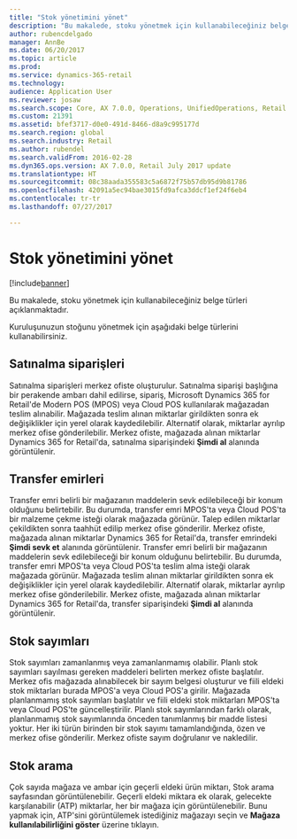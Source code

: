 ```yaml
---
title: "Stok yönetimini yönet"
description: "Bu makalede, stoku yönetmek için kullanabileceğiniz belge türleri açıklanmaktadır."
author: rubencdelgado
manager: AnnBe
ms.date: 06/20/2017
ms.topic: article
ms.prod: 
ms.service: dynamics-365-retail
ms.technology: 
audience: Application User
ms.reviewer: josaw
ms.search.scope: Core, AX 7.0.0, Operations, UnifiedOperations, Retail
ms.custom: 21391
ms.assetid: bfef3717-d0e0-491d-8466-d8a9c995177d
ms.search.region: global
ms.search.industry: Retail
ms.author: rubendel
ms.search.validFrom: 2016-02-28
ms.dyn365.ops.version: AX 7.0.0, Retail July 2017 update
ms.translationtype: HT
ms.sourcegitcommit: 08c38aada355583c5a6872f75b57db95d9b81786
ms.openlocfilehash: 42091a5ec94bae3015fd9afca3ddcf1ef24f6eb4
ms.contentlocale: tr-tr
ms.lasthandoff: 07/27/2017

---
```


# <a name="manage-store-inventory"></a>Stok yönetimini yönet

[!include[banner](includes/banner.md)]


Bu makalede, stoku yönetmek için kullanabileceğiniz belge türleri açıklanmaktadır.

Kuruluşunuzun stoğunu yönetmek için aşağıdaki belge türlerini kullanabilirsiniz.

## <a name="purchase-orders"></a>Satınalma siparişleri
Satınalma siparişleri merkez ofiste oluşturulur. Satınalma siparişi başlığına bir perakende ambarı dahil edilirse, sipariş, Microsoft Dynamics 365 for Retail'de Modern POS (MPOS) veya Cloud POS kullanılarak mağazadan teslim alınabilir. Mağazada teslim alınan miktarlar girildikten sonra ek değişiklikler için yerel olarak kaydedilebilir. Alternatif olarak, miktarlar ayrılıp merkez ofise gönderilebilir. Merkez ofiste, mağazada alınan miktarlar Dynamics 365 for Retail'da, satınalma siparişindeki **Şimdi al** alanında görüntülenir.

## <a name="transfer-orders"></a>Transfer emirleri
Transfer emri belirli bir mağazanın maddelerin sevk edilebileceği bir konum olduğunu belirtebilir. Bu durumda, transfer emri MPOS'ta veya Cloud POS'ta bir malzeme çekme isteği olarak mağazada görünür. Talep edilen miktarlar çekildikten sonra taahhüt edilip merkez ofise gönderilir. Merkez ofiste, mağazada alınan miktarlar Dynamics 365 for Retail'da, transfer emrindeki **Şimdi sevk et** alanında görüntülenir. Transfer emri belirli bir mağazanın maddelerin sevk edilebileceği bir konum olduğunu belirtebilir. Bu durumda, transfer emri MPOS'ta veya Cloud POS'ta teslim alma isteği olarak mağazada görünür. Mağazada teslim alınan miktarlar girildikten sonra ek değişiklikler için yerel olarak kaydedilebilir. Alternatif olarak, miktarlar ayrılıp merkez ofise gönderilebilir. Merkez ofiste, mağazada alınan miktarlar Dynamics 365 for Retail'da, transfer siparişindeki **Şimdi al** alanında görüntülenir.

## <a name="stock-counts"></a>Stok sayımları
Stok sayımları zamanlanmış veya zamanlanmamış olabilir. Planlı stok sayımları sayılması gereken maddeleri belirten merkez ofiste başlatılır. Merkez ofis mağazada alınabilecek bir sayım belgesi oluşturur ve fiili eldeki stok miktarları burada MPOS'a veya Cloud POS'a girilir. Mağazada planlanmamış stok sayımları başlatılır ve fiili eldeki stok miktarları MPOS'ta veya Cloud POS'te güncelleştirilir. Planlı stok sayımlarından farklı olarak, planlanmamış stok sayımlarında önceden tanımlanmış bir madde listesi yoktur. Her iki türün birinden bir stok sayımı tamamlandığında, özen ve merkez ofise gönderilir. Merkez ofiste sayım doğrulanır ve nakledilir.

## <a name="inventory-lookup"></a>Stok arama
Çok sayıda mağaza ve ambar için geçerli eldeki ürün miktarı, Stok arama sayfasından görüntülenebilir. Geçerli eldeki miktara ek olarak, gelecekte karşılanabilir (ATP) miktarlar, her bir mağaza için görüntülenebilir. Bunu yapmak için, ATP'sini görüntülemek istediğiniz mağazayı seçin ve **Mağaza kullanılabilirliğini göster** üzerine tıklayın.





